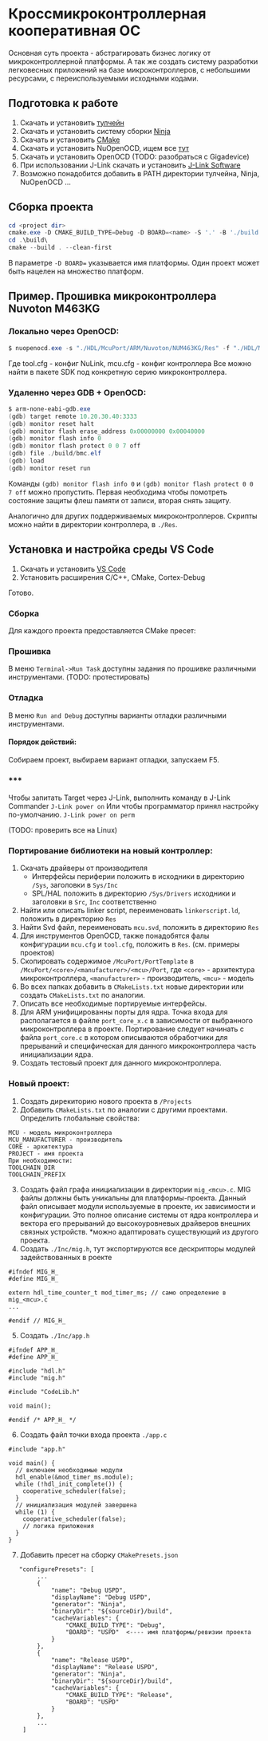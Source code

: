 # Кроссмикроконтроллерная кооперативная ОС
Основная суть проекта - абстрагировать бизнес логику от микроконтроллерной платформы. А так же создать систему разработки легковесных приложений на базе микроконтроллеров, с небольшими ресурсами, с переиспользуемыми исходными кодами.
## Подготовка к работе
1) Скачать и установить [тулчейн](https://developer.arm.com/Tools%20and%20Software/GNU%20Toolchain)
2) Скачать и установить систему сборки [Ninja](https://github.com/ninja-build/ninja/releases)
3) Скачать и установить [CMake](https://cmake.org/download/)
4) Скачать и установить NuOpenOCD, ищем все [тут](https://www.nuvoton.com/products/microcontrollers/arm-cortex-m4-mcus/m463-can-fd-usb-hs-series/m463ygcae)
5) Скачать и установить OpenOCD (TODO: разобраться с Gigadevice)
6) При использовании J-Link скачать и установить [J-Link Software](https://www.segger.com/downloads/jlink/)
7) Возможно понадобится добавить в PATH директории тулчейна, Ninja, NuOpenOCD ...

## Сборка проекта
```powershell
cd <project dir>
cmake.exe -D CMAKE_BUILD_TYPE=Debug -D BOARD=<name> -S '.' -B './build' -G Ninja
cd .\build\
cmake --build . --clean-first
```
В параметре `-D BOARD=` указывается имя платформы. Один проект может быть нацелен на множество платформ.

## Пример. Прошивка микроконтроллера Nuvoton M463KG
### Локально через OpenOCD:
```powershell
$ nuopenocd.exe -s "./HDL/McuPort/ARM/Nuvoton/NUM463KG/Res" -f "./HDL/McuPort/ARM/Nuvoton/NUM463KG/Res/tool.cfg" -f "./HDL/McuPort/ARM/Nuvoton/NUM463KG/Res/mcu.cfg" -c "init" -c "halt" -c "flash write_image erase ./build/bmc.hex" -c "reset run"
```
Где tool.cfg - конфиг NuLink, 
mcu.cfg - конфиг контроллера
Все можно найти в пакете SDK под конкретную серию микроконтроллера.

### Удаленно через GDB + OpenOCD:
```powershell
$ arm-none-eabi-gdb.exe
(gdb) target remote 10.20.30.40:3333
(gdb) monitor reset halt
(gdb) monitor flash erase_address 0x00000000 0x00040000
(gdb) monitor flash info 0
(gdb) monitor flash protect 0 0 7 off
(gdb) file ./build/bmc.elf
(gdb) load
(gdb) monitor reset run
```
Команды `(gdb) monitor flash info 0` и `(gdb) monitor flash protect 0 0 7 off` можно пропустить. Первая необходима чтобы помотреть состояние защиты флеш памяти от записи, вторая снять защиту.

Аналогично для других поддерживаемых микроконтроллеров. Скрипты можно найти в директории контроллера, в `./Res`.

## Установка и настройка среды VS Code
1) Скачать и установить [VS Code](https://code.visualstudio.com/download)
2) Установить расширения C/C++, CMake, Cortex-Debug

Готово. 

### Сборка
Для каждого проекта предоставляется CMake пресет:

### Прошивка
В меню `Terminal->Run Task` доступны задания по прошивке различными инструментами. (TODO: протестировать)

### Отладка
В меню `Run and Debug` доступны варианты отладки различными инструментами.

#### Порядок действий:
Собираем проект, выбираем вариант отладки, запускаем F5.

### ***
Чтобы запитать Target через J-Link, выполнить команду в J-Link Commander
`J-Link power on`
Или чтобы программатор принял настройку по-умолчанию.
`J-Link power on perm`

(TODO: проверить все на Linux)

### Портирование библиотеки на новый контроллер:

1) Скачать драйверы от производителя 
   - Интерфейсы периферии положить в исходники в директорию `/Sys`, заголовки в `Sys/Inc`
   - SPL/HAL положить в директорию `/Sys/Drivers` исходники и заголовки в `Src`, `Inc` соответственно
2) Найти или описать linker script, переименовать `linkerscript.ld`, положить в директорию `Res`
3) Найти Svd файл, переименовать `mcu.svd`, положить в директорию `Res`
4) Для инструментов OpenOCD, также понадобятся фалы конфигурации `mcu.cfg` и `tool.cfg`, положить в `Res`. (см. примеры проектов)
5) Скопировать содержимое `/McuPort/PortTemplate` в `/McuPort/<core>/<manufacturer>/<mcu>/Port`, 
где `<core>` - архитектура микроконтроллера, `<manufacturer>` - производитель, `<mcu>` - модель
6) Во всех папках добавить в `CMakeLists.txt` новые директории или создать `CMakeLists.txt` по аналогии.
7) Описать все необходимые портируемые интерфейсы. 
8) Для ARM унифицированны порты для ядра. Точка входа для располагается в файле `port_core_x.c` в зависимости от выбранного микроконтроллера в проекте. Портирование следует начинать с файла `port_core.c` в котором описываются обработчики для прерываний и специфическая для данного микроконтроллера часть инициализации ядра.
9) Создать тестовый проект для данного микроконтроллера.


### Новый проект:
1) Создать дирекиторию нового проекта в `/Projects`
2) Добавить `CMakeLists.txt` по аналогии с другими проектами. Определить глобальные свойства:
```
MCU - модель микроконтроллера 
MCU_MANUFACTURER - производитель
CORE - архитектура
PROJECT - имя проекта
При необходимости:
TOOLCHAIN_DIR
TOOLCHAIN_PREFIX
```
3) Создать файл графа инициализации в директории `mig_<mcu>.c`. MIG файлы должны быть уникальны для платформы-проекта. Данный файл описывает модули используемые в проекте, их зависимости и конфигурации. Это полное описание системы от ядра контроллера и вектора его прерываний до высокоуровневых драйверов внешних связных устройств.
*можно адаптировать существующий из другого проекта.
4) Создать `./Inc/mig.h`, тут экспортируются все дескрипторы модулей задействованных в роекте
```
#ifndef MIG_H_
#define MIG_H_

extern hdl_time_counter_t mod_timer_ms; // само определение в mig_<mcu>.c
...

#endif // MIG_H_
```
5) Создать `./Inc/app.h`
```
#ifndef APP_H_
#define APP_H_

#include "hdl.h"
#include "mig.h"

#include "CodeLib.h"

void main();

#endif /* APP_H_ */
```
6) Создать файл точки входа проекта `./app.c`
```
#include "app.h"

void main() {
  // включаем необходимые модули
  hdl_enable(&mod_timer_ms.module);
  while (!hdl_init_complete()) {
    cooperative_scheduler(false);
  }
  // инициализация модулей завершена
  while (1) {
    cooperative_scheduler(false);
	// логика приложения
  }
}
```
7) Добавить пресет на сборку `CMakePresets.json`
```
   "configurePresets": [
	    ...
        {
            "name": "Debug USPD",
            "displayName": "Debug USPD",
            "generator": "Ninja",
            "binaryDir": "${sourceDir}/build",
            "cacheVariables": {
                "CMAKE_BUILD_TYPE": "Debug",
                "BOARD": "USPD"  <---- имя платформы/ревизии проекта
            }
        },
        {
            "name": "Release USPD",
            "displayName": "Release USPD",
            "generator": "Ninja",
            "binaryDir": "${sourceDir}/build",
            "cacheVariables": {
                "CMAKE_BUILD_TYPE": "Release",
                "BOARD": "USPD"
            }
        },
		...
	]
```
